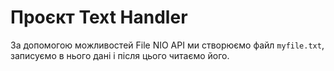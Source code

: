 # Проєкт Text Handler

За допомогою можливостей File NIO API ми створюємо файл `myfile.txt`, записуємо в нього дані і після цього читаємо його.